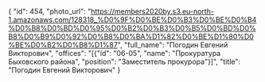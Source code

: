 {
    "id": 454,
    "photo_url": "https://members2020by.s3.eu-north-1.amazonaws.com/128318_%D0%9F%D0%BE%D0%B3%D0%BE%D0%B4%D0%B8%D0%BD%D0%95%D0%B2%D0%B3%D0%B5%D0%BD%D0%B8%D0%B9%D0%92%D0%B8%D0%BA%D1%82%D0%BE%D1%80%D0%BE%D0%B2%D0%B8%D1%87",
    "full_name": "Погодин Евгений Викторович",
    "offices": "[{\"id\": \"06-05\", \"name\": \"Прокуратура Быховского района\", \"position\": \"Заместитель прокурора\"}]",
    "title": "Погодин Евгений Викторович"
}